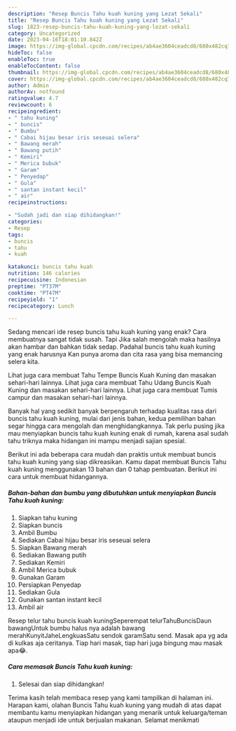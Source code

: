 ```yaml
---
description: "Resep Buncis Tahu kuah kuning yang Lezat Sekali"
title: "Resep Buncis Tahu kuah kuning yang Lezat Sekali"
slug: 1823-resep-buncis-tahu-kuah-kuning-yang-lezat-sekali
category: Uncategorized
date: 2023-04-16T18:01:10.842Z
image: https://img-global.cpcdn.com/recipes/ab4ae3604ceadcd8/680x482cq70/buncis-tahu-kuah-kuning-foto-resep-utama.jpg
hideToc: false
enableToc: true
enableTocContent: false
thumbnail: https://img-global.cpcdn.com/recipes/ab4ae3604ceadcd8/680x482cq70/buncis-tahu-kuah-kuning-foto-resep-utama.jpg
cover: https://img-global.cpcdn.com/recipes/ab4ae3604ceadcd8/680x482cq70/buncis-tahu-kuah-kuning-foto-resep-utama.jpg
author: Admin
authorAv: notfound
ratingvalue: 4.7
reviewcount: 6
recipeingredient:
- " tahu kuning"
- " buncis"
- " Bumbu"
- " Cabai hijau besar iris seseuai selera"
- " Bawang merah"
- " Bawang putih"
- " Kemiri"
- " Merica bubuk"
- " Garam"
- " Penyedap"
- " Gula"
- " santan instant kecil"
- " air"
recipeinstructions:

- "Sudah jadi dan siap dihidangkan!"
categories:
- Resep
tags:
- buncis
- tahu
- kuah

katakunci: buncis tahu kuah 
nutrition: 146 calories
recipecuisine: Indonesian
preptime: "PT37M"
cooktime: "PT47M"
recipeyield: "1"
recipecategory: Lunch

---
```



Sedang mencari ide resep buncis tahu kuah kuning yang enak? Cara membuatnya sangat tidak susah. Tapi Jika salah mengolah maka hasilnya akan hambar dan bahkan tidak sedap. Padahal buncis tahu kuah kuning yang enak harusnya Kan punya aroma dan cita rasa yang bisa memancing selera kita.


Lihat juga cara membuat Tahu Tempe Buncis Kuah Kuning dan masakan sehari-hari lainnya. Lihat juga cara membuat Tahu Udang Buncis Kuah Kuning dan masakan sehari-hari lainnya. Lihat juga cara membuat Tumis campur dan masakan sehari-hari lainnya.

Banyak hal yang sedikit banyak berpengaruh terhadap kualitas rasa dari buncis tahu kuah kuning, mulai dari jenis bahan, kedua pemilihan bahan segar hingga cara mengolah dan menghidangkannya. Tak perlu pusing jika mau menyiapkan buncis tahu kuah kuning enak di rumah, karena asal sudah tahu triknya maka hidangan ini mampu menjadi sajian spesial.


Berikut ini ada beberapa cara mudah dan praktis untuk membuat buncis tahu kuah kuning yang siap dikreasikan. Kamu dapat membuat Buncis Tahu kuah kuning menggunakan 13 bahan dan 0 tahap pembuatan. Berikut ini cara untuk membuat hidangannya.

<!--inarticleads1-->

##### Bahan-bahan dan bumbu yang dibutuhkan untuk menyiapkan Buncis Tahu kuah kuning:

1. Siapkan  tahu kuning
1. Siapkan  buncis
1. Ambil  Bumbu
1. Sediakan  Cabai hijau besar iris seseuai selera
1. Siapkan  Bawang merah
1. Sediakan  Bawang putih
1. Sediakan  Kemiri
1. Ambil  Merica bubuk
1. Gunakan  Garam
1. Persiapkan  Penyedap
1. Sediakan  Gula
1. Gunakan  santan instant kecil
1. Ambil  air


Resep telur tahu buncis kuah kuningSeperempat telurTahuBuncisDaun bawangUntuk bumbu halus nya adalah bawang merahKunyitJaheLengkuasSatu sendok garamSatu send. Masak apa yg ada di kulkas aja ceritanya. Tiap hari masak, tiap hari juga bingung mau masak apa😂. 

<!--inarticleads2-->

##### Cara memasak Buncis Tahu kuah kuning:


1. Selesai dan siap dihidangkan!



Terima kasih telah membaca resep yang kami tampilkan di halaman ini. Harapan kami, olahan Buncis Tahu kuah kuning yang mudah di atas dapat membantu kamu menyiapkan hidangan yang menarik untuk keluarga/teman ataupun menjadi ide untuk berjualan makanan. Selamat menikmati

